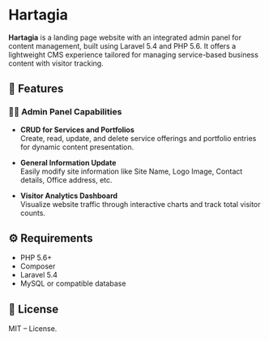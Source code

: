 # Hartagia

**Hartagia** is a landing page website with an integrated admin panel for content management, built using Laravel 5.4 and PHP 5.6. It offers a lightweight CMS experience tailored for managing service-based business content with visitor tracking.

## 🚀 Features

### 🧑‍💼 Admin Panel Capabilities
- **CRUD for Services and Portfolios**  
  Create, read, update, and delete service offerings and portfolio entries for dynamic content presentation.

- **General Information Update**  
  Easily modify site information like Site Name, Logo Image, Contact details, Office address, etc.

- **Visitor Analytics Dashboard**  
  Visualize website traffic through interactive charts and track total visitor counts.

## ⚙️ Requirements
- PHP 5.6+
- Composer
- Laravel 5.4
- MySQL or compatible database

## 📄 License
MIT – License.
